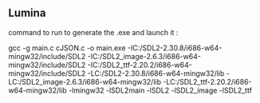 Lumina
----------------------------------------------------------------------
command to run to generate the .exe and launch it :

gcc -g main.c cJSON.c -o main.exe -IC:/SDL2-2.30.8/i686-w64-mingw32/include/SDL2 -IC:/SDL2_image-2.6.3/i686-w64-mingw32/include/SDL2 -IC:/SDL2_ttf-2.20.2/i686-w64-mingw32/include/SDL2 -LC:/SDL2-2.30.8/i686-w64-mingw32/lib -LC:/SDL2_image-2.6.3/i686-w64-mingw32/lib -LC:/SDL2_ttf-2.20.2/i686-w64-mingw32/lib -lmingw32 -lSDL2main -lSDL2 -lSDL2_image -lSDL2_ttf
